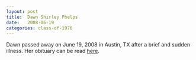 ```yaml
---
layout: post
title:  Dawn Shirley Phelps
date:   2008-06-19
categories: class-of-1976
---
```

Dawn passed away on June 19, 2008 in Austin, TX after a brief and sudden illness. Her obituary can be read [here](http://tinyurl.com/k2uf9hd).
